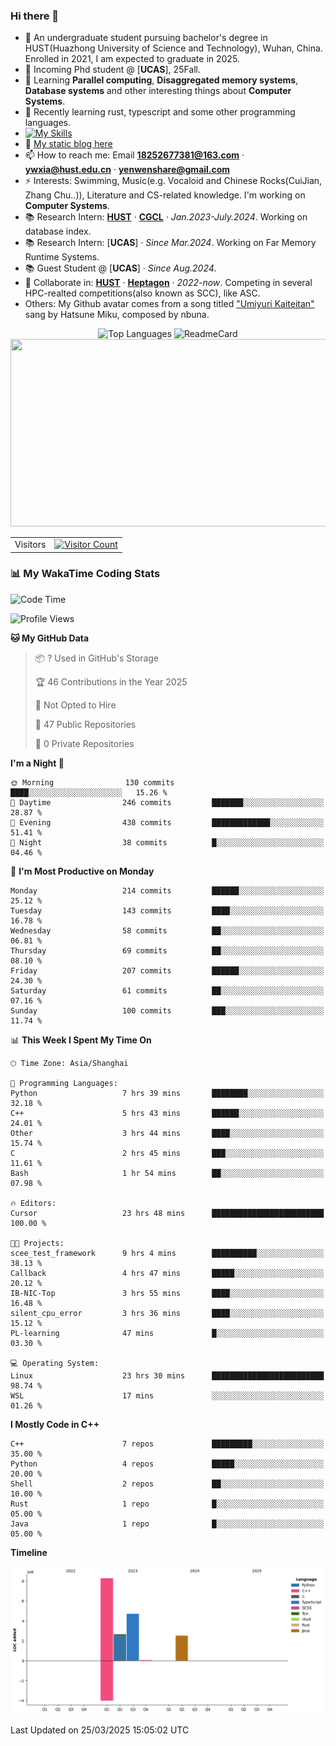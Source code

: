 ### Hi there 👋

<!--
<div align="center">
    <img  src="profile.jpg" width="600" height="300"/>
</div>
^A poem in Chinese, show my figure.
-->

<!--
**SSK015/SSK015** is a ✨ _special_ ✨ repository because its `README.md` (this file) appears on your GitHub profile.

Here are some ideas to get you started:

- 🔭 I’m currently working on ...
- 🌱 I’m currently learning ...
- 👯 I’m looking to collaborate on ...
- 🤔 I’m looking for help with ...
- 💬 Ask me about ...
- 📫 How to reach me: ...
- 😄 Pronouns: ...
- ⚡ Fun fact: ...
-->

- 🔭 An undergraduate student pursuing bachelor's degree in HUST(Huazhong University of Science and Technology), Wuhan, China. Enrolled in 2021, I am expected to graduate in 2025.
- 💬 Incoming Phd student @ [**UCAS**], 25Fall.
- 🌱 Learning **Parallel computing**, **Disaggregated memory systems**, **Database systems** and other interesting things about **Computer Systems**.
- 🤔 Recently learning rust, typescript and some other programming languages.
- [![My Skills](https://skillicons.dev/icons?i=cpp,python,typescript,javascript,fortran,latex,matlab,tailwind)](https://skillicons.dev)
- 👯 [My static blog here](https://ssk015.github.io/) <!-- - 🤔 [My dynamic blog here](https://pochengqiru.cn/)-->
- 📫 How to reach me: Email **18252677381@163.com** · **ywxia@hust.edu.cn** · **yenwenshare@gmail.com**
- ⚡ Interests: Swimming, Music(e.g. Vocaloid and Chinese Rocks(CuiJian, Zhang Chu..)), Literature and CS-related knowledge. I'm working on **Computer Systems**.
- 📚 Research Intern: [**HUST**](https://hust.edu.cn/) · [**CGCL**](http://grid.hust.edu.cn/) · *Jan.2023-July.2024*. Working on database index.
- 📚 Research Intern: [**UCAS**] · *Since Mar.2024*. Working on Far Memory Runtime Systems. 
- 📚 Guest Student @ [**UCAS**] · *Since Aug.2024*.
- 👯 Collaborate in: [**HUST**](https://hust.edu.cn/) · [**Heptagon**](https://github.com/heptagonhust) · *2022-now*. Competing in several HPC-realted competitions(also known as SCC), like ASC.
- Others: My Github avatar comes from a song titled ["Umiyuri Kaiteitan"](https://www.youtube.com/watch?v=7JANm3jOb2k) sang by Hatsune Miku, composed by nbuna.

<div align="center">

<img src="https://readme-stats.clckblog.space/api?username=SSK015&show_icons=true&title_color=ffffff&icon_color=bb2acf&text_color=daf7dc&bg_color=151515" alt="Top Languages" width="600" height="300">   
 
<img src="https://github-readme-stats.vercel.app/api/top-langs/?username=SSK015&hide=html,tex&langs_count=10&layout=compact&theme=react&hide_border=true" alt="ReadmeCard" width="860" height="430">
    
<!-- [![Readme Card](https://readme-stats.clckblog.space/api?username=SSK015&show_icons=true&title_color=ffffff&icon_color=bb2acf&text_color=daf7dc&bg_color=151515)](https://github.com/anuraghazra/github-readme-stats) -->
    
<!-- [![Top Langs](https://readme-stats.clckblog.space/api/top-langs/?username=SSK015&layout=compact&exclude_repo=none&title_color=ffffff&icon_color=bb2acf&text_color=daf7dc&bg_color=151515)](https://github.com/anuraghazra/github-readme-stats) -->
</div>

<div align="center">
    <img  src="https://github-readme-streak-stats.herokuapp.com/?user=SSK015" width="600" height="300"/>
</div>


 <table align="center">
  <tr>
    <td>Visitors</td>
    <td><a align= "center" href="https://github.com/ssk015"><img draggable="false" src="https://profile-counter.glitch.me/ssk015/count.svg" alt="Visitor Count" height="30" width="224" /></a></td>
  </tr>
</table>


### 📊 My WakaTime Coding Stats  
<!--START_SECTION:waka-->
![Code Time](http://img.shields.io/badge/Code%20Time-33%20hrs%2017%20mins-blue)

![Profile Views](http://img.shields.io/badge/Profile%20Views-0-blue)

**🐱 My GitHub Data** 

> 📦 ? Used in GitHub's Storage 
 > 
> 🏆 46 Contributions in the Year 2025
 > 
> 🚫 Not Opted to Hire
 > 
> 📜 47 Public Repositories 
 > 
> 🔑 0 Private Repositories 
 > 
**I'm a Night 🦉** 

```text
🌞 Morning                130 commits         ████░░░░░░░░░░░░░░░░░░░░░   15.26 % 
🌆 Daytime                246 commits         ███████░░░░░░░░░░░░░░░░░░   28.87 % 
🌃 Evening                438 commits         █████████████░░░░░░░░░░░░   51.41 % 
🌙 Night                  38 commits          █░░░░░░░░░░░░░░░░░░░░░░░░   04.46 % 
```
📅 **I'm Most Productive on Monday** 

```text
Monday                   214 commits         ██████░░░░░░░░░░░░░░░░░░░   25.12 % 
Tuesday                  143 commits         ████░░░░░░░░░░░░░░░░░░░░░   16.78 % 
Wednesday                58 commits          ██░░░░░░░░░░░░░░░░░░░░░░░   06.81 % 
Thursday                 69 commits          ██░░░░░░░░░░░░░░░░░░░░░░░   08.10 % 
Friday                   207 commits         ██████░░░░░░░░░░░░░░░░░░░   24.30 % 
Saturday                 61 commits          ██░░░░░░░░░░░░░░░░░░░░░░░   07.16 % 
Sunday                   100 commits         ███░░░░░░░░░░░░░░░░░░░░░░   11.74 % 
```


📊 **This Week I Spent My Time On** 

```text
🕑︎ Time Zone: Asia/Shanghai

💬 Programming Languages: 
Python                   7 hrs 39 mins       ████████░░░░░░░░░░░░░░░░░   32.18 % 
C++                      5 hrs 43 mins       ██████░░░░░░░░░░░░░░░░░░░   24.01 % 
Other                    3 hrs 44 mins       ████░░░░░░░░░░░░░░░░░░░░░   15.74 % 
C                        2 hrs 45 mins       ███░░░░░░░░░░░░░░░░░░░░░░   11.61 % 
Bash                     1 hr 54 mins        ██░░░░░░░░░░░░░░░░░░░░░░░   07.98 % 

🔥 Editors: 
Cursor                   23 hrs 48 mins      █████████████████████████   100.00 % 

🐱‍💻 Projects: 
scee_test_framework      9 hrs 4 mins        ██████████░░░░░░░░░░░░░░░   38.13 % 
Callback                 4 hrs 47 mins       █████░░░░░░░░░░░░░░░░░░░░   20.12 % 
IB-NIC-Top               3 hrs 55 mins       ████░░░░░░░░░░░░░░░░░░░░░   16.48 % 
silent_cpu_error         3 hrs 36 mins       ████░░░░░░░░░░░░░░░░░░░░░   15.12 % 
PL-learning              47 mins             █░░░░░░░░░░░░░░░░░░░░░░░░   03.30 % 

💻 Operating System: 
Linux                    23 hrs 30 mins      █████████████████████████   98.74 % 
WSL                      17 mins             ░░░░░░░░░░░░░░░░░░░░░░░░░   01.26 % 
```

**I Mostly Code in C++** 

```text
C++                      7 repos             █████████░░░░░░░░░░░░░░░░   35.00 % 
Python                   4 repos             █████░░░░░░░░░░░░░░░░░░░░   20.00 % 
Shell                    2 repos             ██░░░░░░░░░░░░░░░░░░░░░░░   10.00 % 
Rust                     1 repo              █░░░░░░░░░░░░░░░░░░░░░░░░   05.00 % 
Java                     1 repo              █░░░░░░░░░░░░░░░░░░░░░░░░   05.00 % 
```



**Timeline**

![Lines of Code chart](https://raw.githubusercontent.com/SSK015/SSK015/main/assets/bar_graph.png)


 Last Updated on 25/03/2025 15:05:02 UTC
<!--END_SECTION:waka-->

